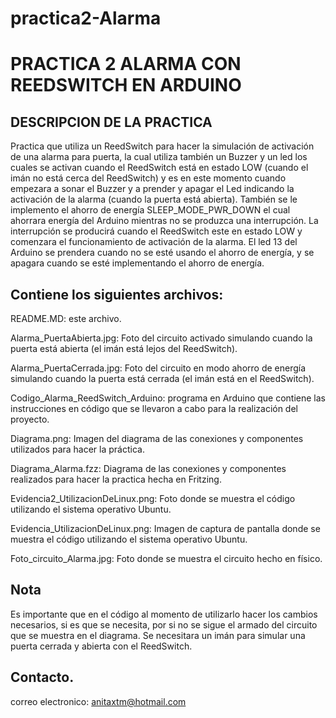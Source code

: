 # practica2-Alarma

PRACTICA 2 ALARMA CON REEDSWITCH EN ARDUINO
===========================================

DESCRIPCION DE LA PRACTICA
--------------------------

Practica que utiliza un ReedSwitch para hacer la simulación de activación de 
una alarma para puerta, la cual utiliza también un Buzzer y un led los cuales 
se activan cuando el ReedSwitch está en estado LOW (cuando el imán no está cerca del ReedSwitch) 
y es en este momento cuando empezara a sonar el Buzzer y a prender y apagar el Led indicando 
la activación de la alarma (cuando la puerta está abierta). También se le implemento 
el ahorro de energía SLEEP_MODE_PWR_DOWN el cual ahorrara energía del Arduino mientras 
no se produzca una interrupción. La interrupción se producirá cuando el ReedSwitch 
este en estado LOW y comenzara el funcionamiento de activación de la alarma. 
El led 13 del Arduino se prendera cuando no se esté usando el ahorro de energía, y 
se apagara cuando se esté implementando el ahorro de energía.

Contiene los siguientes archivos:
-------------------------------------------
 
README.MD: este archivo.

Alarma_PuertaAbierta.jpg: Foto del circuito activado simulando cuando la puerta está abierta (el imán está lejos del ReedSwitch).

Alarma_PuertaCerrada.jpg: Foto del circuito en modo ahorro de energía simulando cuando la puerta está cerrada (el imán está en el ReedSwitch).

Codigo_Alarma_ReedSwitch_Arduino: programa en Arduino que contiene las instrucciones en código que se llevaron a cabo para la realización del proyecto.

Diagrama.png: Imagen del diagrama de las conexiones y componentes utilizados para hacer la práctica.

Diagrama_Alarma.fzz: Diagrama de las conexiones y componentes realizados para hacer la practica hecha en Fritzing.

Evidencia2_UtilizacionDeLinux.png: Foto donde se muestra el código utilizando el sistema operativo Ubuntu.

Evidencia_UtilizacionDeLinux.png: Imagen de captura de pantalla donde se muestra el código utilizando el sistema operativo Ubuntu.

Foto_circuito_Alarma.jpg: Foto donde se muestra el circuito hecho en físico.

Nota
------

Es importante que en el código al momento de utilizarlo hacer los cambios necesarios, si es que se necesita, por si no se sigue el armado del circuito que se muestra en el diagrama.
Se necesitara un imán para simular una puerta cerrada y abierta con el ReedSwitch.


Contacto.
--------------
correo electronico: anitaxtm@hotmail.com
